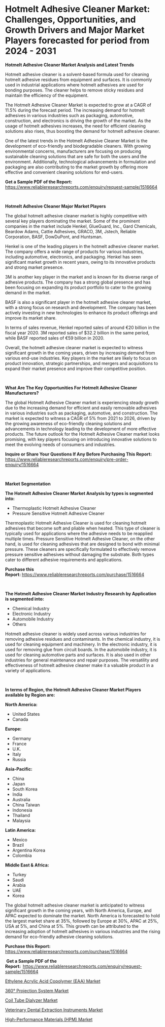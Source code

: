 <p><h1>Hotmelt Adhesive Cleaner Market: Challenges, Opportunities, and Growth Drivers and Major Market Players forecasted for period from 2024 - 2031</h1></p><p><strong>Hotmelt Adhesive Cleaner Market Analysis and Latest Trends</strong></p>
<p><p>Hotmelt adhesive cleaner is a solvent-based formula used for cleaning hotmelt adhesive residues from equipment and surfaces. It is commonly used in industrial applications where hotmelt adhesives are used for bonding purposes. The cleaner helps to remove sticky residues and maintain the efficiency of the equipment.</p><p>The Hotmelt Adhesive Cleaner Market is expected to grow at a CAGR of 11.5% during the forecast period. The increasing demand for hotmelt adhesives in various industries such as packaging, automotive, construction, and electronics is driving the growth of the market. As the usage of hotmelt adhesives increases, the need for efficient cleaning solutions also rises, thus boosting the demand for hotmelt adhesive cleaner.</p><p>One of the latest trends in the Hotmelt Adhesive Cleaner Market is the development of eco-friendly and biodegradable cleaners. With growing environmental concerns, manufacturers are focusing on producing sustainable cleaning solutions that are safe for both the users and the environment. Additionally, technological advancements in formulation and packaging are also contributing to the market growth by offering more effective and convenient cleaning solutions for end-users.</p></p>
<p><strong>Get a Sample PDF of the Report:&nbsp;</strong> <a href="https://www.reliableresearchreports.com/enquiry/request-sample/1516664">https://www.reliableresearchreports.com/enquiry/request-sample/1516664</a></p>
<p>&nbsp;</p>
<p><strong>Hotmelt Adhesive Cleaner Major Market Players</strong></p>
<p><p>The global hotmelt adhesive cleaner market is highly competitive with several key players dominating the market. Some of the prominent companies in the market include Henkel, GlueGuard, Inc., Gard Chemicals, Beardow Adams, Cattie Adhesives, GRACO, 3M, Jstech, Reliable Corporation, BASF, DowDuPont, and Huntsman.</p><p>Henkel is one of the leading players in the hotmelt adhesive cleaner market. The company offers a wide range of products for various industries, including automotive, electronics, and packaging. Henkel has seen significant market growth in recent years, owing to its innovative products and strong market presence.</p><p>3M is another key player in the market and is known for its diverse range of adhesive products. The company has a strong global presence and has been focusing on expanding its product portfolio to cater to the growing demand in the market.</p><p>BASF is also a significant player in the hotmelt adhesive cleaner market, with a strong focus on research and development. The company has been actively investing in new technologies to enhance its product offerings and improve its market share.</p><p>In terms of sales revenue, Henkel reported sales of around €20 billion in the fiscal year 2020. 3M reported sales of $32.2 billion in the same period, while BASF reported sales of €59 billion in 2020.</p><p>Overall, the hotmelt adhesive cleaner market is expected to witness significant growth in the coming years, driven by increasing demand from various end-use industries. Key players in the market are likely to focus on product innovation, strategic partnerships, and mergers and acquisitions to expand their market presence and improve their competitive position.</p></p>
<p>&nbsp;</p>
<p><strong>What Are The Key Opportunities For Hotmelt Adhesive Cleaner Manufacturers?</strong></p>
<p><p>The global Hotmelt Adhesive Cleaner market is experiencing steady growth due to the increasing demand for efficient and easily removable adhesives in various industries such as packaging, automotive, and construction. The market is expected to witness a CAGR of 5% from 2021 to 2026, driven by the growing awareness of eco-friendly cleaning solutions and advancements in technology leading to the development of more effective products. The future outlook for the Hotmelt Adhesive Cleaner market looks promising, with key players focusing on introducing innovative solutions to meet the evolving needs of consumers and industries.</p></p>
<p><strong>Inquire or Share Your Questions If Any Before Purchasing This Report:</strong> <a href="https://www.reliableresearchreports.com/enquiry/pre-order-enquiry/1516664">https://www.reliableresearchreports.com/enquiry/pre-order-enquiry/1516664</a></p>
<p>&nbsp;</p>
<p><strong>Market Segmentation</strong></p>
<p><strong>The Hotmelt Adhesive Cleaner Market Analysis by types is segmented into:</strong></p>
<p><ul><li>Thermoplastic Hotmelt Adhesive Cleaner</li><li>Pressure Sensitive Hotmelt Adhesive Cleaner</li></ul></p>
<p><p>Thermoplastic Hotmelt Adhesive Cleaner is used for cleaning hotmelt adhesives that become soft and pliable when heated. This type of cleaner is typically used for applications where the adhesive needs to be reapplied multiple times. Pressure Sensitive Hotmelt Adhesive Cleaner, on the other hand, is used for cleaning adhesives that are designed to bond with minimal pressure. These cleaners are specifically formulated to effectively remove pressure sensitive adhesives without damaging the substrate. Both types cater to different adhesive requirements and applications.</p></p>
<p><strong>Purchase this Report:&nbsp;</strong><a href="https://www.reliableresearchreports.com/purchase/1516664">https://www.reliableresearchreports.com/purchase/1516664</a></p>
<p>&nbsp;</p>
<p><strong>The Hotmelt Adhesive Cleaner Market Industry Research by Application is segmented into:</strong></p>
<p><ul><li>Chemical Industry</li><li>Electronic Industry</li><li>Automobile Industry</li><li>Others</li></ul></p>
<p><p>Hotmelt adhesive cleaner is widely used across various industries for removing adhesive residues and contaminants. In the chemical industry, it is used for cleaning equipment and machinery. In the electronic industry, it is used for removing glue from circuit boards. In the automobile industry, it is used for cleaning automotive parts and surfaces. It is also used in other industries for general maintenance and repair purposes. The versatility and effectiveness of hotmelt adhesive cleaner make it a valuable product in a variety of applications.</p></p>
<p>&nbsp;</p>
<p><strong>In terms of Region, the Hotmelt Adhesive Cleaner Market Players available by Region are:</strong></p>
<p>
    <p> <strong> North America: </strong>
        <ul>
            <li>United States</li>
            <li>Canada</li>
        </ul>
        </p> 
    <p> <strong> Europe: </strong>
        <ul>
            <li>Germany</li>
            <li>France</li>
            <li>U.K.</li>
            <li>Italy</li>
            <li>Russia</li>
        </ul>
        </p> 
    <p> <strong> Asia-Pacific: </strong>
        <ul>
            <li>China</li>
            <li>Japan</li>
            <li>South Korea</li>
            <li>India</li>
            <li>Australia</li>
            <li>China Taiwan</li>
            <li>Indonesia</li>
            <li>Thailand</li>
            <li>Malaysia</li>
        </ul>
        </p> 
    <p> <strong> Latin America: </strong>
        <ul>
            <li>Mexico</li>
            <li>Brazil</li>
            <li>Argentina Korea</li>
            <li>Colombia</li>
        </ul>
        </p> 
    <p> <strong> Middle East & Africa: </strong>
        <ul>
            <li>Turkey</li>
            <li>Saudi</li>
            <li>Arabia</li>
            <li>UAE</li>
            <li>Korea</li>
        </ul>
    </p>
    </p>
<p><p>The global hotmelt adhesive cleaner market is anticipated to witness significant growth in the coming years, with North America, Europe, and APAC expected to dominate the market. North America is forecasted to hold the largest market share at 35%, followed by Europe at 30%, APAC at 25%, USA at 5%, and China at 5%. This growth can be attributed to the increasing adoption of hotmelt adhesives in various industries and the rising demand for eco-friendly adhesive cleaning solutions.</p></p>
<p><strong>Purchase this Report: </strong><a href="https://www.reliableresearchreports.com/purchase/1516664">https://www.reliableresearchreports.com/purchase/1516664</a></p>
<p>&nbsp;<strong>Get a Sample PDF of the Report:&nbsp;&nbsp;</strong><a href="https://www.reliableresearchreports.com/enquiry/request-sample/1516664">https://www.reliableresearchreports.com/enquiry/request-sample/1516664</a></p>
<p><strong></strong></p>
<p><p><a href="https://flame-sidecar-702.notion.site/Ethylene-Acrylic-Acid-Copolymer-EAA-Market-Dynamics-2024-2031-Also-about-Its-Market-Trends-Proje-8a3e94d13866433799cc1a61e1ed2447">Ethylene Acrylic Acid Copolymer (EAA) Market</a></p><p><a href="https://github.com/myacatherineblakecaczo9vcsw/Market-Research-Report-List-1/blob/main/360-projection-system-market.md">360° Projection System Market</a></p><p><a href="https://issuu.com/reportprime-2/docs/coil-tube-dialyzer-market-size-2030.pptx">Coil Tube Dialyzer Market</a></p><p><a href="https://issuu.com/reportprime-2/docs/veterinary-dental-extraction-instruments-market-si">Veterinary Dental Extraction Instruments Market</a></p><p><a href="https://view.publitas.com/reportprime-1/high-performance-materials-hpm-market-provides-a-comprehensive-analysis-including-a-macro-overview-of-the-market-as-well-as-micro-details-such-as-market-size-and-competitive-landscape/">High-Performance Materials (HPM) Market</a></p></p>